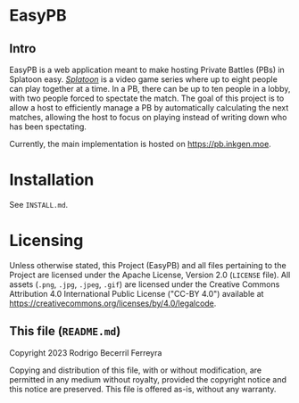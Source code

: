 # EasyPB

## Intro
EasyPB is a web application meant to make hosting Private Battles (PBs) in
Splatoon easy. *[Splatoon](https://en.wikipedia.org/wiki/Splatoon)* is a video
game series where up to eight people can play together at a time. In a PB, there
can be up to ten people in a lobby, with two people forced to spectate the
match. The goal of this project is to allow a host to efficiently manage a PB by
automatically calculating the next matches, allowing the host to focus on
playing instead of writing down who has been spectating.

Currently, the main implementation is hosted on https://pb.inkgen.moe.

# Installation
See `INSTALL.md`.

# Licensing

Unless otherwise stated, this Project (EasyPB) and all files pertaining to the
Project are licensed under the Apache License, Version 2.0 (`LICENSE` file).
All assets (`.png`, `.jpg`, `.jpeg`, `.gif`) are licensed under the Creative Commons
Attribution 4.0 International Public License ("CC-BY 4.0") available at
https://creativecommons.org/licenses/by/4.0/legalcode.

## This file (`README.md`)

Copyright 2023 Rodrigo Becerril Ferreyra

Copying and distribution of this file, with or without modification, are permitted in any medium without royalty, provided the copyright notice and this notice are preserved. This file is offered as-is, without any warranty.

